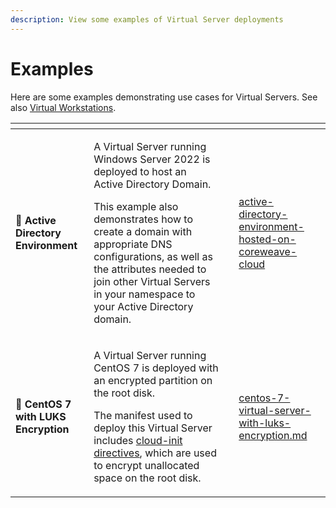 ```yaml
---
description: View some examples of Virtual Server deployments
---
```


# Examples

Here are some examples demonstrating use cases for Virtual Servers. See also [Virtual Workstations](../../docs/cloud-studio-reference-guide/virtual-workstations.md).

<table data-card-size="large" data-view="cards"><thead><tr><th></th><th></th><th data-hidden></th><th data-hidden data-card-target data-type="content-ref"></th></tr></thead><tbody><tr><td><span data-gb-custom-inline data-tag="emoji" data-code="1f9d1">🧑</span> <strong>Active Directory Environment</strong></td><td><p>A Virtual Server running Windows Server 2022 is deployed to host an Active Directory Domain.</p><p></p><p>This example also demonstrates how to create a domain with appropriate DNS configurations, as well as the attributes needed to join other Virtual Servers in your namespace to your Active Directory domain.</p></td><td></td><td><a href="../../docs/virtual-servers/examples/active-directory-environment-hosted-on-coreweave-cloud/">active-directory-environment-hosted-on-coreweave-cloud</a></td></tr><tr><td> <span data-gb-custom-inline data-tag="emoji" data-code="1f510">🔐</span> <strong>CentOS 7 with LUKS Encryption</strong></td><td><p>A Virtual Server running CentOS 7 is deployed with an encrypted partition on the root disk.</p><p></p><p>The manifest used to deploy this Virtual Server includes <a href="./#cloud-init">cloud-init directives</a>, which are used to encrypt unallocated space on the root disk. </p></td><td></td><td><a href="../../docs/virtual-servers/examples/centos-7-virtual-server-with-luks-encryption.md">centos-7-virtual-server-with-luks-encryption.md</a></td></tr></tbody></table>
